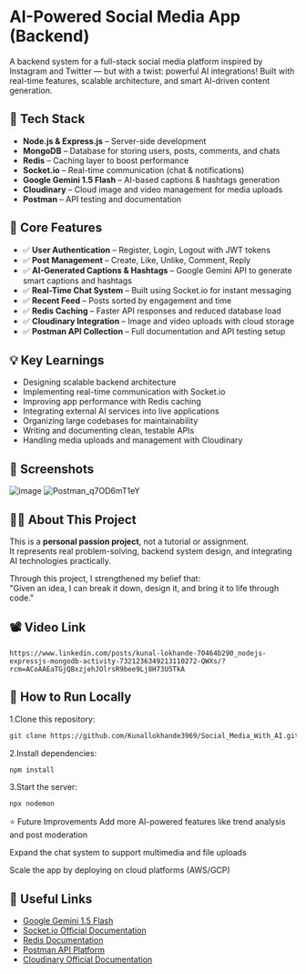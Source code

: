 # AI-Powered Social Media App (Backend)

A backend system for a full-stack social media platform inspired by Instagram and Twitter — but with a twist: powerful AI integrations! Built with real-time features, scalable architecture, and smart AI-driven content generation.

## 🚀 Tech Stack

- **Node.js & Express.js** – Server-side development
- **MongoDB** – Database for storing users, posts, comments, and chats
- **Redis** – Caching layer to boost performance
- **Socket.io** – Real-time communication (chat & notifications)
- **Google Gemini 1.5 Flash** – AI-based captions & hashtags generation
- **Cloudinary** – Cloud image and video management for media uploads
- **Postman** – API testing and documentation

## 🔧 Core Features

- ✅ **User Authentication** – Register, Login, Logout with JWT tokens
- ✅ **Post Management** – Create, Like, Unlike, Comment, Reply
- ✅ **AI-Generated Captions & Hashtags** – Google Gemini API to generate smart captions and hashtags
- ✅ **Real-Time Chat System** – Built using Socket.io for instant messaging
- ✅ **Recent Feed** – Posts sorted by engagement and time
- ✅ **Redis Caching** – Faster API responses and reduced database load
- ✅ **Cloudinary Integration** – Image and video uploads with cloud storage
- ✅ **Postman API Collection** – Full documentation and API testing setup

## 💡 Key Learnings

- Designing scalable backend architecture
- Implementing real-time communication with Socket.io
- Improving app performance with Redis caching
- Integrating external AI services into live applications
- Organizing large codebases for maintainability
- Writing and documenting clean, testable APIs
- Handling media uploads and management with Cloudinary

## 📸 Screenshots

![image](https://github.com/user-attachments/assets/3574610c-e072-4ed3-81c5-32e0b30d27be)
![Postman_q7OD6mT1eY](https://github.com/user-attachments/assets/504d629e-d86b-4c30-bab0-cb05c3f70392)

## 👨‍💻 About This Project

This is a **personal passion project**, not a tutorial or assignment.  
It represents real problem-solving, backend system design, and integrating AI technologies practically.

Through this project, I strengthened my belief that:  
"Given an idea, I can break it down, design it, and bring it to life through code."

## 📽️ Video Link
    https://www.linkedin.com/posts/kunal-lokhande-70464b290_nodejs-expressjs-mongodb-activity-7321236349213110272-QWXs/?rcm=ACoAAEaTGjQBxzjehJOlrsR9bee9Lj8H73U5TkA

## 📂 How to Run Locally

1.Clone this repository:
   ```bash
 git clone https://github.com/Kunallokhande3969/Social_Media_With_AI.git
 ```
2.Install dependencies:
   ```bash
npm install
```
3.Start the server:
 ```bash
npx nodemon
```

⭐ Future Improvements
Add more AI-powered features like trend analysis and post moderation

Expand the chat system to support multimedia and file uploads

Scale the app by deploying on cloud platforms (AWS/GCP)


## 🔗 Useful Links

- [Google Gemini 1.5 Flash](https://deepmind.google/technologies/gemini/)
- [Socket.io Official Documentation](https://socket.io/docs/v4/)
- [Redis Documentation](https://redis.io/docs/)
- [Postman API Platform](https://www.postman.com/)
- [Cloudinary Official Documentation](https://cloudinary.com/documentation)




